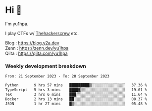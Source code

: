 # Hi 👋

I'm yu1hpa.

I play CTFs w/ [Thehackerscrew](https://www.thehackerscrew.team/) etc.

Blog : https://blog.y2a.dev  
Zenn : https://zenn.dev/yu1hpa  
Qiita : https://qiita.com/yu1hpa  

### Weekly development breakdown

<!--START_SECTION:waka-->

```txt
From: 21 September 2023 - To: 28 September 2023

Python       9 hrs 57 mins   █████████▒░░░░░░░░░░░░░░░   37.36 %
TypeScript   5 hrs 3 mins    ████▓░░░░░░░░░░░░░░░░░░░░   19.01 %
TeX          3 hrs 6 mins    ███░░░░░░░░░░░░░░░░░░░░░░   11.64 %
Docker       2 hrs 13 mins   ██░░░░░░░░░░░░░░░░░░░░░░░   08.37 %
JSON         1 hr 27 mins    █▒░░░░░░░░░░░░░░░░░░░░░░░   05.48 %
```

<!--END_SECTION:waka-->

